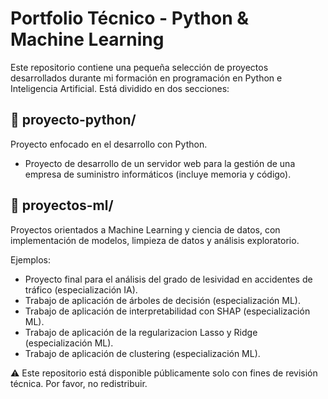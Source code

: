 # Portfolio Técnico - Python & Machine Learning

Este repositorio contiene una pequeña selección de proyectos desarrollados durante mi formación en programación en Python e Inteligencia Artificial. Está dividido en dos secciones:

## 📂 proyecto-python/
Proyecto enfocado en el desarrollo con Python.
- Proyecto de desarrollo de un servidor web para la gestión de una empresa de suministro informáticos (incluye memoria y código).

## 📂 proyectos-ml/
Proyectos orientados a Machine Learning y ciencia de datos, con implementación de modelos, limpieza de datos y análisis exploratorio.

Ejemplos:
- Proyecto final para el análisis del grado de lesividad en accidentes de tráfico (especialización IA).
- Trabajo de aplicación de árboles de decisión (especialización ML).
- Trabajo de aplicación de interpretabilidad con SHAP (especialización ML).
- Trabajo de aplicación de la regularizacion Lasso y Ridge (especialización ML).
- Trabajo de aplicación de clustering (especialización ML).

⚠️ Este repositorio está disponible públicamente solo con fines de revisión técnica. Por favor, no redistribuir.
